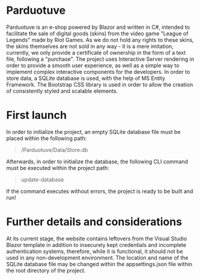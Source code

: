 # Parduotuve
Parduotuve is an e-shop powered by Blazor and written in C#, intended to facilitate the sale of digital goods (skins) from the video game "League of Legends" made by Riot Games. As we do not hold any rights to these skins, the skins themselves are not sold in any way - it is a mere imitation, currently, we only provide a certificate of ownership in the form of a text file, following a "purchase".
The project uses Interactive Server rendering in order to provide a smooth user experience, as well as a simple way to implement complex interactive components for the developers.
In order to store data, a SQLite database is used, with the help of MS Entity Framework.
The Bootstrap CSS library is used in order to allow the creation of consistently styled and scalable elements.

# First launch
In order to initialize the project, an empty SQLite database file must be placed within the following path:
> /Parduotuve/Data/Store.db

Afterwards, in order to initialize the database, the following CLI command must be executed within the project path:
> update-database

If the command executes without errors, the project is ready to be built and run!

# Further details and considerations
At its current stage, the website contains leftovers from the Visual Studio Blazor template in addition to insecurely kept credentials and incomplete authentication systems, therefore, while it is functional, it should not be used in any non-development environment.
The location and name of the SQLite database file may be changed within the appsettings.json file within the root directory of the project.
